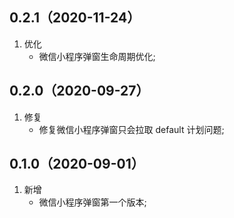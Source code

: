 ## 0.2.1（2020-11-24）
1. 优化
    - 微信小程序弹窗生命周期优化;

## 0.2.0（2020-09-27）
1. 修复
    - 修复微信小程序弹窗只会拉取 default 计划问题;

## 0.1.0（2020-09-01）
1. 新增
    - 微信小程序弹窗第一个版本;

